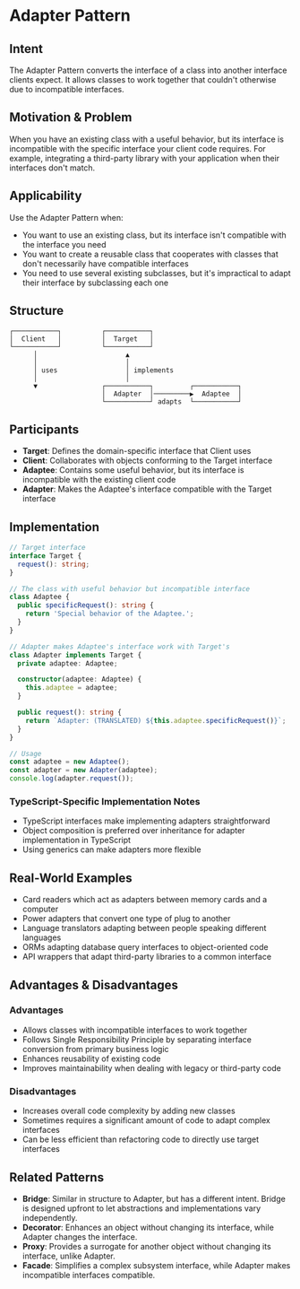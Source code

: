 # Adapter Pattern

## Intent
The Adapter Pattern converts the interface of a class into another interface clients expect. It allows classes to work together that couldn't otherwise due to incompatible interfaces.

## Motivation & Problem
When you have an existing class with a useful behavior, but its interface is incompatible with the specific interface your client code requires. For example, integrating a third-party library with your application when their interfaces don't match.

## Applicability
Use the Adapter Pattern when:
- You want to use an existing class, but its interface isn't compatible with the interface you need
- You want to create a reusable class that cooperates with classes that don't necessarily have compatible interfaces
- You need to use several existing subclasses, but it's impractical to adapt their interface by subclassing each one

## Structure
```
┌───────────┐          ┌───────────┐
│  Client   │          │  Target   │
└───────────┘          └───────────┘
      │                      ▲
      │                      │
      │ uses                 │ implements
      │                      │
      ▼                ┌───────────┐         ┌───────────┐
                       │  Adapter  │─────────▶  Adaptee  │
                       └───────────┘ adapts  └───────────┘
```

## Participants
- **Target**: Defines the domain-specific interface that Client uses
- **Client**: Collaborates with objects conforming to the Target interface
- **Adaptee**: Contains some useful behavior, but its interface is incompatible with the existing client code
- **Adapter**: Makes the Adaptee's interface compatible with the Target interface

## Implementation
```typescript
// Target interface
interface Target {
  request(): string;
}

// The class with useful behavior but incompatible interface
class Adaptee {
  public specificRequest(): string {
    return 'Special behavior of the Adaptee.';
  }
}

// Adapter makes Adaptee's interface work with Target's
class Adapter implements Target {
  private adaptee: Adaptee;

  constructor(adaptee: Adaptee) {
    this.adaptee = adaptee;
  }

  public request(): string {
    return `Adapter: (TRANSLATED) ${this.adaptee.specificRequest()}`;
  }
}

// Usage
const adaptee = new Adaptee();
const adapter = new Adapter(adaptee);
console.log(adapter.request());
```

### TypeScript-Specific Implementation Notes
- TypeScript interfaces make implementing adapters straightforward
- Object composition is preferred over inheritance for adapter implementation in TypeScript
- Using generics can make adapters more flexible

## Real-World Examples
- Card readers which act as adapters between memory cards and a computer
- Power adapters that convert one type of plug to another
- Language translators adapting between people speaking different languages
- ORMs adapting database query interfaces to object-oriented code
- API wrappers that adapt third-party libraries to a common interface

## Advantages & Disadvantages

### Advantages
- Allows classes with incompatible interfaces to work together
- Follows Single Responsibility Principle by separating interface conversion from primary business logic
- Enhances reusability of existing code
- Improves maintainability when dealing with legacy or third-party code

### Disadvantages
- Increases overall code complexity by adding new classes
- Sometimes requires a significant amount of code to adapt complex interfaces
- Can be less efficient than refactoring code to directly use target interfaces

## Related Patterns
- **Bridge**: Similar in structure to Adapter, but has a different intent. Bridge is designed upfront to let abstractions and implementations vary independently.
- **Decorator**: Enhances an object without changing its interface, while Adapter changes the interface.
- **Proxy**: Provides a surrogate for another object without changing its interface, unlike Adapter.
- **Facade**: Simplifies a complex subsystem interface, while Adapter makes incompatible interfaces compatible.